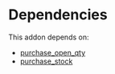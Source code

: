 # Dependencies

This addon depends on:

- [purchase_open_qty](../../../../odoo-bringout-oca-purchase-workflow-purchase_open_qty)
- [purchase_stock](../../../../../oca-ocb-warehouse/odoo-bringout-oca-ocb-purchase_stock)
